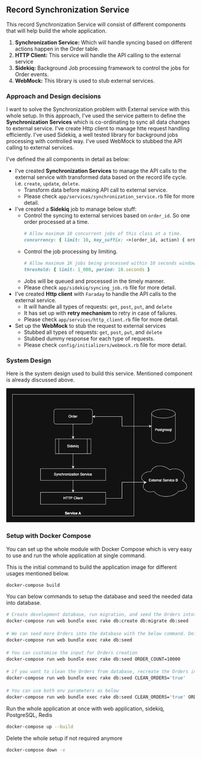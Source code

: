 ## Record Synchronization Service

This record Synchronization Service will consist of different components that will help build the whole application.

1. **Synchronization Service:** Which will handle syncing based on different actions happen in the Order table.
2. **HTTP Client:** This service will handle the API calling to the external service
3. **Sidekiq:** Background Job processing framework to control the jobs for Order events.
4. **WebMock:** This library is used to stub external services.


### Approach and Design decisions

I want to solve the Synchronization problem with External service with this whole setup. In this approach, I've used the service pattern to define the **Synchronization Services** which is co-ordinating to sync all data changes to external service. I've create Http client to manage htte request handling efficiently. I've used Sidekiq, a well tested library for background jobs processing with controlled way. I've used WebMock to stubbed the API calling to external services.

I've defined the all components in detail as below:

- I've created **Synchronization Services** to manage the API calls to the external service with transformed data based on the record life cycle. i.e. `create`, `update`, `delete`.
  - Transform data before making API call to external service.
  - Please check `app/services/synchronization_service.rb` file for more detail.
- I've created a **Sidekiq** job to manage below stuff:
  - Control the syncing to external services based on `order_id`. So one order processed at a time.
    ```ruby
    # Allow maximum 10 concurrent jobs of this class at a time.
    concurrency: { limit: 10, key_suffix: ->(order_id, action) { order_id } }
    ```
  - Control the job processing by limiting.
    ```ruby
    # Allow maximum 1K jobs being processed within 10 seconds window.
    threshold: { limit: 1_000, period: 10.seconds }
    ```
  - Jobs will be queued and processed in the timely manner.
  - Please check `app/sidekiq/syncing_job.rb` file for more detail.
- I've created **Http client** with `Faraday` to handle the API calls to the external service.
  - It will handle all types of requests: `get`, `post`, `put`, and `delete`
  - It has set up with **retry mechanism** to retry in case of failures.
  - Please check `app/services/http_client.rb` file for more detail.
- Set up the **WebMock** to stub the request to external services
  - Stubbed all types of requests: `get`, `post`, `put`, and `delete`
  - Stubbed dummy response for each type of requests.
  - Please check `config/initializers/webmock.rb` file for more detail.

### System Design

Here is the system design used to build this service. Mentioned component is already discussed above.

![Synchronization Service](synchronization-service.png)

### Setup with Docker Compose

You can set up the whole module with Docker Compose which is very easy to use and run the whole application at single command.

This is the initial command to build the application image for different usages mentioned below.

```bash
docker-compose build
```

You can below commands to setup the database and seed the needed data into database.
```bash
# Create development database, run migration, and seed the Orders intothe  database
docker-compose run web bundle exec rake db:create db:migrate db:seed

# We can seed more Orders into the database with the below command. Default 10000 Orders
docker-compose run web bundle exec rake db:seed

# You can customise the input for Orders creation
docker-compose run web bundle exec rake db:seed ORDER_COUNT=10000

# if you want to clean the Orders from database, recreate the Orders in the database
docker-compose run web bundle exec rake db:seed CLEAN_ORDERS='true' 

# You can use both env parameters as below
docker-compose run web bundle exec rake db:seed CLEAN_ORDERS='true' ORDER_COUNT=100
```
Run the whole application at once with web application, sidekiq, PostgreSQL, Redis

```bash
docker-compose up --build
```

Delete the whole setup if not required anymore

```bash
docker-compose down -v
```

